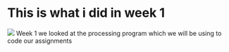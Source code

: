 # This is what i did in week 1

![](test-image.png)
Week 1 we looked at the processing program which we will be using to code our assignments
